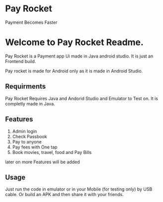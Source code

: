 # Pay Rocket     
Payment Becomes Faster

# Welcome to Pay Rocket Readme.

Pay Rocket is a Payment app Ui made in Java android studio. It is just an Frontend build.

Pay rocket is made for Android only as it is made in Android Studio.

## Requirments 

Pay Rocket Requires Java and Andorid Studio and Emulator to Test on.
It is completly made in Java.




## Features


1. Admin login	
2. Check Passbook
3. Pay to anyone	 
4. Pay fees with One tap
5. Book movies, travel, food and Pay Bills

later on more Features will be added


## Usage

Just run the code in emulator or in your Mobile (for testing only) by USB cable.
Or build an APK and then share it with your friends.





